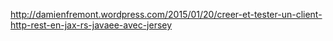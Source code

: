 
http://damienfremont.wordpress.com/2015/01/20/creer-et-tester-un-client-http-rest-en-jax-rs-javaee-avec-jersey
